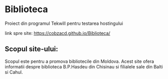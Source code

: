# Biblioteca
Proiect din programul Tekwill pentru testarea hostingului

link spre site:  https://cobzacd.github.io/Biblioteca/

## Scopul site-ului:

Scopul este pentru a promova bibliotecile din Moldova.
Acest site ofera informatii despre biblioteca B.P.Hasdeu din Chisinau si filialele sale din Balti si Cahul.
